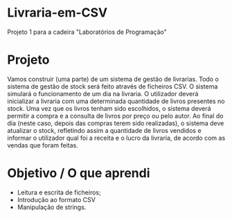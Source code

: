 # Livraria-em-CSV
Projeto 1 para a cadeira "Laboratórios de Programação"
# Projeto
Vamos construir (uma parte) de um sistema de gestão de livrarias. Todo o sistema
de gestão de stock será feito através de ficheiros CSV.
O sistema simulará o funcionamento de um dia na livraria. O utilizador deverá
inicializar a livraria com uma determinada quantidade de livros presentes no stock.
Uma vez que os livros tenham sido escolhidos, o sistema deverá permitir a compra
e a consulta de livros por preço ou pelo autor.
Ao final do dia (neste caso, depois das compras terem sido realizadas), o sistema
deve atualizar o stock, refletindo assim a quantidade de livros vendidos e informar o
utilizador qual foi a receita e o lucro da livraria, de acordo com as vendas que
foram feitas.
# Objetivo / O que aprendi
- Leitura e escrita de ficheiros;
- Introdução ao formato CSV
- Manipulação de strings.

